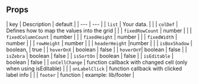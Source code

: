 
## Props

| key | Description | default |
| --- | --- |
| `list` |  Your data. | |
| `colDef` | Defines how to map the values into the grid | |
| `fixedRowCount` | number | |
| `fixedColumnCount` | number | |
| `fixedHeight` | number | |
| `fixedWidth` | number | |
| `rowHeight` | number | |
| `headerHeight` |number | |
| `isBoxShadow` | boolean, | true |
| `hoverOnX` | boolean | false |
| `hoverOnY`| boolean | false |
| `isZebra` | boolean | false |
| `isSortOn` | boolean | false |
| `isEditable` | boolean | false |
| `onCellChange` | function callback with changed cell (only when using isEditable) | |
| `onLabelClick` | function callback with clicked label info | |
| `footer` | function | example: lib/footer |

